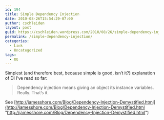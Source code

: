 ```yaml
---
id: 194
title: Simple Dependency Injection
date: 2010-08-26T15:54:29-07:00
author: cschleiden
layout: post
guid: https://cschleiden.wordpress.com/2010/08/26/simple-dependency-injection/
permalink: /simple-dependency-injection/
categories:
  - Link
  - Uncategorized
tags:
  - OO
---
```

Simplest (and therefore best, because simple is good, isn’t it?) explanation of DI I’ve read so far:

> Dependency injection means giving an object its instance variables. Really. That&#8217;s it.

See [http://jamesshore.com/Blog/Dependency-Injection-Demystified.html](http://jamesshore.com/Blog/Dependency-Injection-Demystified.html "http://jamesshore.com/Blog/Dependency-Injection-Demystified.html")
